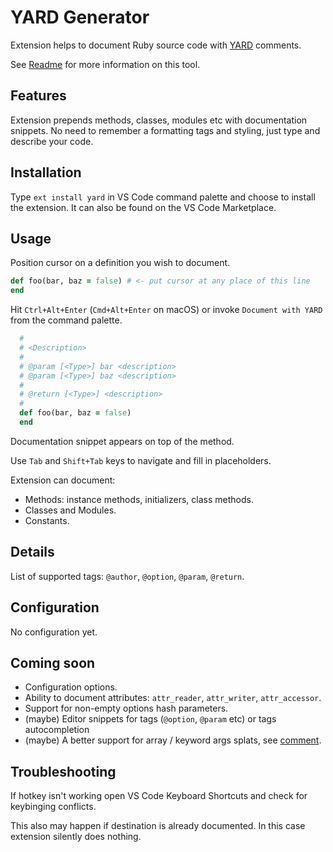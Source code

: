# YARD Generator

Extension helps to document Ruby source code with [YARD](https://yardoc.org/) comments.

See [Readme](http://www.rubydoc.info/gems/yard/file/README.md) for more information on this tool.

## Features

Extension prepends methods, classes, modules etc with documentation snippets.
No need to remember a formatting tags and styling, just type and describe your code.

## Installation

Type `ext install yard` in VS Code command palette and choose to install the extension. It can also be found on the VS Code Marketplace.

## Usage

Position cursor on a definition you wish to document.

```ruby
def foo(bar, baz = false) # <- put cursor at any place of this line
end
```

Hit `Ctrl+Alt+Enter` (`Cmd+Alt+Enter` on macOS) or invoke `Document with YARD` from the command palette.

```ruby
  #
  # <Description>
  #
  # @param [<Type>] bar <description>
  # @param [<Type>] baz <description>
  #
  # @return [<Type>] <description>
  #
  def foo(bar, baz = false)
  end
```

Documentation snippet appears on top of the method.

Use `Tab` and `Shift+Tab` keys to navigate and fill in placeholders.

Extension can document:

* Methods: instance methods, initializers, class methods.
* Classes and Modules.
* Constants.

## Details

List of supported tags: `@author`, `@option`, `@param`, `@return`.

## Configuration

No configuration yet.

## Coming soon

* Configuration options.
* Ability to document attributes: `attr_reader`, `attr_writer`, `attr_accessor`.
* Support for non-empty options hash parameters.
* (maybe) Editor snippets for tags (`@option`, `@param` etc) or tags autocompletion
* (maybe) A better support for array / keyword args splats, see [comment](https://github.com/lsegal/yard/issues/439#issuecomment-3292412).

## Troubleshooting

If hotkey isn't working open VS Code Keyboard Shortcuts and check for keybinging conflicts.

This also may happen if destination is already documented. In this case extension silently does nothing.
